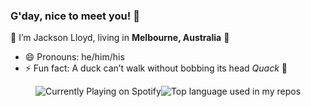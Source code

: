 ### G'day, nice to meet you! 👋

👾 I’m Jackson Lloyd, living in **Melbourne, Australia** 🦘

- 😄 Pronouns: he/him/his
- ⚡ Fun fact: A duck can’t walk without bobbing its head *Quack* 🦆

<div align="center" style="display: flex; justify-content: center; align-items: center;" >
  <img width="" src="https://uwokman.herokuapp.com/current.svg" alt="Currently Playing on Spotify" />
  <img width="" src="https://github-readme-stats.vercel.app/api/top-langs/?username=JBrLloyd&layout=compact&hide_title=1&card_width=300" alt="Top language used in my repos" />
</div>
